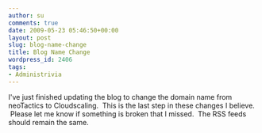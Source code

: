 ```yaml
---
author: su
comments: true
date: 2009-05-23 05:46:50+00:00
layout: post
slug: blog-name-change
title: Blog Name Change
wordpress_id: 2406
tags:
- Administrivia
---
```


I've just finished updating the blog to change the domain name from neoTactics to Cloudscaling.  This is the last step in these changes I believe.  Please let me know if something is broken that I missed.  The RSS feeds should remain the same.

